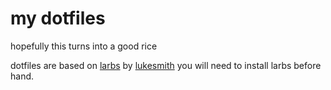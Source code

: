# my dotfiles
hopefully this turns into a good rice

dotfiles are based on [larbs](https://www.larbs.xyz) by [lukesmith](https://www.lukesmith.xyz)
you will need to install larbs before hand.
